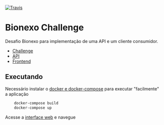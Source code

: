 [![Travis](https://img.shields.io/travis/vinyguedess/bionexo-challenge.svg)](https://travis-ci.org/vinyguedess/bionexo-challenge)

# Bionexo Challenge
Desafio Bionexo para implementação de uma API e um cliente consumidor.

* [Challenge](/Challenge/Challenge.MD)
* [API](/api/README.md)
* [Frontend](/frontend/README.MD)

## Executando
Necessário instalar o [docker e docker-compose](https://www.docker.com) para executar "facilmente" a aplicação
```bash
    docker-compose build
    docker-compose up
```

Acesse a [interface web](http://localhost:8000) e navegue